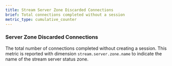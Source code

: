 ```yaml
---
title: Stream Server Zone Discarded Connections
brief: Total connections completed without a session
metric_type: cumulative_counter
---
```

### Server Zone Discarded Connections
The total number of connections completed without creating a session. This metric is reported with dimension
`stream.server.zone.name` to indicate the name of the stream server status zone.
